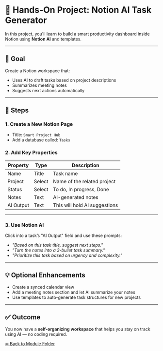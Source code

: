 # 📝 Hands-On Project: Notion AI Task Generator

In this project, you'll learn to build a smart productivity dashboard inside Notion using **Notion AI** and templates.

---

## 🎯 Goal

Create a Notion workspace that:
- Uses AI to draft tasks based on project descriptions
- Summarizes meeting notes
- Suggests next actions automatically

---

## 🧱 Steps

### 1. Create a New Notion Page
- Title: `Smart Project Hub`
- Add a database called: `Tasks`

### 2. Add Key Properties
| Property | Type | Description |
|----------|------|-------------|
| Name     | Title | Task name |
| Project  | Select | Name of the related project |
| Status   | Select | To do, In progress, Done |
| Notes    | Text   | AI-generated notes |
| AI Output | Text | This will hold AI suggestions |

---

### 3. Use Notion AI

Click into a task’s "AI Output" field and use these prompts:

- _"Based on this task title, suggest next steps."_
- _"Turn the notes into a 3-bullet task summary."_
- _"Prioritize this task based on urgency and complexity."_

---

## 💡 Optional Enhancements

- Create a synced calendar view
- Add a meeting notes section and let AI summarize your notes
- Use templates to auto-generate task structures for new projects

---

## ✅ Outcome

You now have a **self-organizing workspace** that helps you stay on track using AI — no coding required.

[⬅ Back to Module Folder](./README.md)
